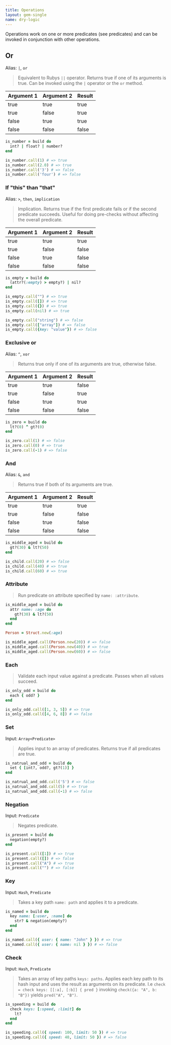 ```yaml
---
title: Operations
layout: gem-single
name: dry-logic
---
```


Operations work on one or more predicates (see predicates) and can be invoked in conjunction with other operations.

## Or

Alias: `|`, `or`

> Equivalent to Rubys `||` operator. Returns true if one of its arguments is true. Can be invoked using the `|` operator or the `or` method.

Argument 1 | Argument 2 | Result
--- | --- | ---
true | true | true
true | false | true
false | true | true
false | false | false

``` ruby
is_number = build do
  int? | float? | number?
end

is_number.call(1) # => true
is_number.call(2.0) # => true
is_number.call('3') # => false
is_number.call('four') # => false
```

### If "this" than "that"

Alias: `>`, `then`, `implication`

> Implication. Returns true if the first predicate fails or if the second predicate succeeds. Useful for doing pre-checks without affecting the overall predicate.

Argument 1 | Argument 2 | Result
--- | --- | ---
true | true | true
true | false | false
false | true | false
false | false | false

``` ruby
is_empty = build do
  (attr?(:empty) > empty?) | nil?
end

is_empty.call("") # => true
is_empty.call([]) # => true
is_empty.call({}) # => true
is_empty.call(nil) # => true

is_empty.call("string") # => false
is_empty.call(["array"]) # => false
is_empty.call({key: "value"}) # => false
```

### Exclusive or

Alias: `^`, `xor`

> Returns true only if one of its arguments are true, otherwise false.

Argument 1 | Argument 2 | Result
--- | --- | ---
true | true | false
true | false | true
false | true | true
false | false | false

``` ruby
is_zero = build do
  lt?(0) ^ gt?(0)
end

is_zero.call(1) # => false
is_zero.call(0) # => true
is_zero.call(-1) # => false
```

### And

Alias: `&`, `and`

> Returns true if both of its arguments are true.

Argument 1 | Argument 2 | Result
--- | --- | ---
true | true | true
true | false | false
false | true | false
false | false | false

``` ruby
is_middle_aged = build do
  gt?(30) & lt?(50)
end

is_child.call(20) # => false
is_child.call(40) # => true
is_child.call(60) # => true
```

### Attribute

> Run predicate on attribute specified by `name: :attribute`.

``` ruby
is_middle_aged = build do
  attr name: :age do
    gt?(30) & lt?(50)
  end
end

Person = Struct.new(:age)

is_middle_aged.call(Person.new(20)) # => false
is_middle_aged.call(Person.new(40)) # => true
is_middle_aged.call(Person.new(60)) # => false
```

### Each

> Validate each input value against a predicate. Passes when all values succeed.

``` ruby
is_only_odd = build do
  each { odd? }
end

is_only_odd.call([1, 3, 5]) # => true
is_only_odd.call([4, 6, 8]) # => false
```

### Set

Input: `Array<Predicate>`

> Applies input to an array of predicates. Returns true if all predicates are true.

``` ruby
is_natrual_and_odd = build do
  set { [int?, odd?, gt?(1)] }
end

is_natrual_and_odd.call('5') # => false
is_natrual_and_odd.call(5) # => true
is_natrual_and_odd.call(-1) # => false
```

### Negation

Input: `Predicate`

> Negates predicate.

``` ruby
is_present = build do
  negation(empty?)
end

is_present.call([1]) # => true
is_present.call([]) # => false
is_present.call("A") # => true
is_present.call("") # => false
```

### Key

Input: `Hash`, `Predicate`

> Takes a key path `name: path` and applies it to a predicate.

``` ruby
is_named = build do
  key name: [:user, :name] do
    str? & negation(empty?)
  end
end

is_named.call({ user: { name: "John" } }) # => true
is_named.call({ user: { name: nil } }) # => false
```

### Check

Input: `Hash`, `Predicate`

> Takes an array of key paths `keys: paths`. Applies each key path to its hash input and uses the result as arguments on its predicate. I.e `check = check keys: [[:a], [:b]] { pred }` invoking `check({a: "A", b: "B"})` yields `pred("A", "B")`.

``` ruby
is_speeding = build do
  check keys: [:speed, :limit] do
    lt?
  end
end

is_speeding.call({ speed: 100, limit: 50 }) # => true
is_speeding.call({ speed: 40, limit: 50 }) # => false
```

